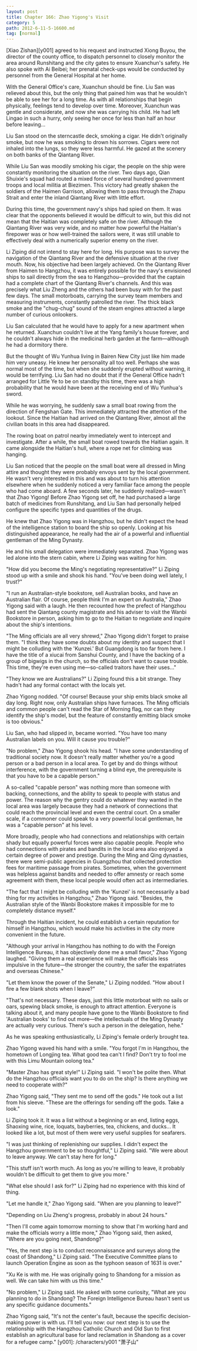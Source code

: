 ```yaml
---
layout: post
title: Chapter 166: Zhao Yigong's Visit
category: 5
path: 2012-6-11-5-16600.md
tag: [normal]
---
```


[Xiao Zishan][y001] agreed to his request and instructed Xiong Buyou, the director of the county office, to dispatch personnel to closely monitor the area around Runshitang and the city gates to ensure Xuanchun's safety. He also spoke with Ai Beibei; her prenatal check-ups would be conducted by personnel from the General Hospital at her home.

With the General Office's care, Xuanchun should be fine. Liu San was relieved about this, but the only thing that pained him was that he wouldn't be able to see her for a long time. As with all relationships that begin physically, feelings tend to develop over time. Moreover, Xuanchun was gentle and considerate, and now she was carrying his child. He had left Lingao in such a hurry, only seeing her once for less than half an hour before leaving...

Liu San stood on the sterncastle deck, smoking a cigar. He didn't originally smoke, but now he was smoking to drown his sorrows. Cigars were not inhaled into the lungs, so they were less harmful. He gazed at the scenery on both banks of the Qiantang River.

While Liu San was moodily smoking his cigar, the people on the ship were constantly monitoring the situation on the river. Two days ago, Qian Shuixie's squad had routed a mixed force of several hundred government troops and local militia at Biezimen. This victory had greatly shaken the soldiers of the Haimen Garrison, allowing them to pass through the Zhapu Strait and enter the inland Qiantang River with little effort.

During this time, the government navy's ships had spied on them. It was clear that the opponents believed it would be difficult to win, but this did not mean that the Haitian was completely safe on the river. Although the Qiantang River was very wide, and no matter how powerful the Haitian's firepower was or how well-trained the sailors were, it was still unable to effectively deal with a numerically superior enemy on the river.

Li Ziping did not intend to stay here for long. His purpose was to survey the navigation of the Qiantang River and the defensive situation at the river mouth. Now, his objective had been largely achieved. On the Qiantang River from Haimen to Hangzhou, it was entirely possible for the navy's envisioned ships to sail directly from the sea to Hangzhou—provided that the captain had a complete chart of the Qiantang River's channels. And this was precisely what Liu Zheng and the others had been busy with for the past few days. The small motorboats, carrying the survey team members and measuring instruments, constantly patrolled the river. The thick black smoke and the "chug-chug" sound of the steam engines attracted a large number of curious onlookers.

Liu San calculated that he would have to apply for a new apartment when he returned. Xuanchun couldn't live at the Yang family's house forever, and he couldn't always hide in the medicinal herb garden at the farm—although he had a dormitory there.

But the thought of Wu Yunhua living in Bairen New City just like him made him very uneasy. He knew her personality all too well. Perhaps she was normal most of the time, but when she suddenly erupted without warning, it would be terrifying. Liu San had no doubt that if the General Office hadn't arranged for Little Ye to be on standby this time, there was a high probability that he would have been at the receiving end of Wu Yunhua's sword.

While he was worrying, he suddenly saw a small boat rowing from the direction of Fengshan Gate. This immediately attracted the attention of the lookout. Since the Haitian had arrived on the Qiantang River, almost all the civilian boats in this area had disappeared.

The rowing boat on patrol nearby immediately went to intercept and investigate. After a while, the small boat rowed towards the Haitian again. It came alongside the Haitian's hull, where a rope net for climbing was hanging.

Liu San noticed that the people on the small boat were all dressed in Ming attire and thought they were probably envoys sent by the local government. He wasn't very interested in this and was about to turn his attention elsewhere when he suddenly noticed a very familiar face among the people who had come aboard. A few seconds later, he suddenly realized—wasn't that Zhao Yigong! Before Zhao Yigong set off, he had purchased a large batch of medicines from Runshitang, and Liu San had personally helped configure the specific types and quantities of the drugs.

He knew that Zhao Yigong was in Hangzhou, but he didn't expect the head of the intelligence station to board the ship so openly. Looking at his distinguished appearance, he really had the air of a powerful and influential gentleman of the Ming Dynasty.

He and his small delegation were immediately separated. Zhao Yigong was led alone into the stern cabin, where Li Ziping was waiting for him.

"How did you become the Ming's negotiating representative?" Li Ziping stood up with a smile and shook his hand. "You've been doing well lately, I trust?"

"I run an Australian-style bookstore, sell Australian books, and have an Australian flair. Of course, people think I'm an expert on Australia," Zhao Yigong said with a laugh. He then recounted how the prefect of Hangzhou had sent the Qiantang county magistrate and his adviser to visit the Wanbi Bookstore in person, asking him to go to the Haitian to negotiate and inquire about the ship's intentions.

"The Ming officials are all very shrewd," Zhao Yigong didn't forget to praise them. "I think they have some doubts about my identity and suspect that I might be colluding with the 'Kunzei.' But Guangdong is too far from here. I have the title of a xiucai from Sanshui County, and I have the backing of a group of bigwigs in the church, so the officials don't want to cause trouble. This time, they're even using me—so-called traitors have their uses..."

"They know we are Australians?" Li Ziping found this a bit strange. They hadn't had any formal contact with the locals yet.

Zhao Yigong nodded. "Of course! Because your ship emits black smoke all day long. Right now, only Australian ships have furnaces. The Ming officials and common people can't read the Star of Morning flag, nor can they identify the ship's model, but the feature of constantly emitting black smoke is too obvious."

Liu San, who had slipped in, became worried. "You have too many Australian labels on you. Will it cause you trouble?"

"No problem," Zhao Yigong shook his head. "I have some understanding of traditional society now. It doesn't really matter whether you're a good person or a bad person in a local area. To get by and do things without interference, with the government turning a blind eye, the prerequisite is that you have to be a capable person."

A so-called "capable person" was nothing more than someone with backing, connections, and the ability to speak to people with status and power. The reason why the gentry could do whatever they wanted in the local area was largely because they had a network of connections that could reach the provincial level and even the central court. On a smaller scale, if a commoner could speak to a very powerful local gentleman, he was a "capable person" at his level.

More broadly, people who had connections and relationships with certain shady but equally powerful forces were also capable people. People who had connections with pirates and bandits in the local area also enjoyed a certain degree of power and prestige. During the Ming and Qing dynasties, there were semi-public agencies in Guangzhou that collected protection fees for maritime passage from pirates. Sometimes, when the government was helpless against bandits and needed to offer amnesty or reach some agreement with them, these local people would often act as intermediaries.

"The fact that I might be colluding with the 'Kunzei' is not necessarily a bad thing for my activities in Hangzhou," Zhao Yigong said. "Besides, the Australian style of the Wanbi Bookstore makes it impossible for me to completely distance myself."

Through the Haitian incident, he could establish a certain reputation for himself in Hangzhou, which would make his activities in the city more convenient in the future.

"Although your arrival in Hangzhou has nothing to do with the Foreign Intelligence Bureau, it has objectively done me a small favor," Zhao Yigong laughed. "Giving them a real experience will make the officials less impulsive in the future—the stronger the country, the safer the expatriates and overseas Chinese."

"Let them know the power of the Senate," Li Ziping nodded. "How about I fire a few blank shots when I leave?"

"That's not necessary. These days, just this little motorboat with no sails or oars, spewing black smoke, is enough to attract attention. Everyone is talking about it, and many people have gone to the Wanbi Bookstore to find 'Australian books' to find out more—the intellectuals of the Ming Dynasty are actually very curious. There's such a person in the delegation, hehe."

As he was speaking enthusiastically, Li Ziping's female orderly brought tea.

Zhao Yigong waved his hand with a smile. "You forgot I'm in Hangzhou, the hometown of Longjing tea. What good tea can't I find? Don't try to fool me with this Limu Mountain oolong tea."

"Master Zhao has great style!" Li Ziping said. "I won't be polite then. What do the Hangzhou officials want you to do on the ship? Is there anything we need to cooperate with?"

Zhao Yigong said, "They sent me to send off the gods." He took out a list from his sleeve. "These are the offerings for sending off the gods. Take a look."

Li Ziping took it. It was a list without a beginning or an end, listing eggs, Shaoxing wine, rice, loquats, bayberries, tea, chickens, and ducks... It looked like a lot, but most of them were very useful supplies for seafarers.

"I was just thinking of replenishing our supplies. I didn't expect the Hangzhou government to be so thoughtful," Li Ziping said. "We were about to leave anyway. We can't stay here for long."

"This stuff isn't worth much. As long as you're willing to leave, it probably wouldn't be difficult to get them to give you more."

"What else should I ask for?" Li Ziping had no experience with this kind of thing.

"Let me handle it," Zhao Yigong said. "When are you planning to leave?"

"Depending on Liu Zheng's progress, probably in about 24 hours."

"Then I'll come again tomorrow morning to show that I'm working hard and make the officials worry a little more," Zhao Yigong said, then asked, "Where are you going next, Shandong?"

"Yes, the next step is to conduct reconnaissance and surveys along the coast of Shandong," Li Ziping said. "The Executive Committee plans to launch Operation Engine as soon as the typhoon season of 1631 is over."

"Xu Ke is with me. He was originally going to Shandong for a mission as well. We can take him with us this time."

"No problem," Li Ziping said. He asked with some curiosity, "What are you planning to do in Shandong? The Foreign Intelligence Bureau hasn't sent us any specific guidance documents."

Zhao Yigong said, "It's not the center's fault, because the specific decision-making power is with us. I'll tell you now: our next step is to use the relationship with the Hangzhou Catholic Church and Old Sun to first establish an agricultural base for land reclamation in Shandong as a cover for a refugee camp."
[y001]: /characters/y001 "萧子山"